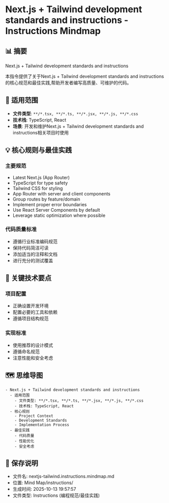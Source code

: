 # Next.js + Tailwind development standards and instructions - Instructions Mindmap

## 📊 摘要
Next.js + Tailwind development standards and instructions

本指令提供了关于Next.js + Tailwind development standards and instructions的核心规范和最佳实践,帮助开发者编写高质量、可维护的代码。

## 🎯 适用范围
- **文件类型**: `**/*.tsx, **/*.ts, **/*.jsx, **/*.js, **/*.css`
- **技术栈**: TypeScript, React
- **场景**: 开发和维护Next.js + Tailwind development standards and instructions相关项目时使用

## 💡 核心规则与最佳实践

### 主要规范
- Latest Next.js (App Router)
- TypeScript for type safety
- Tailwind CSS for styling
- App Router with server and client components
- Group routes by feature/domain
- Implement proper error boundaries
- Use React Server Components by default
- Leverage static optimization where possible

### 代码质量标准
- 遵循行业标准编码规范
- 保持代码简洁可读
- 添加适当的注释和文档
- 进行充分的测试覆盖

## 📝 关键技术要点

### 项目配置
- 正确设置开发环境
- 配置必要的工具和依赖
- 遵循项目结构规范

### 实现标准
- 使用推荐的设计模式
- 遵循命名规范
- 注意性能和安全考虑

## 🗺️ 思维导图

```mindmap
- Next.js + Tailwind development standards and instructions
  - 适用范围
    - 文件类型: **/*.tsx, **/*.ts, **/*.jsx, **/*.js, **/*.css
    - 技术栈: TypeScript, React
  - 核心规则
    - Project Context
    - Development Standards
    - Implementation Process
  - 最佳实践
    - 代码质量
    - 性能优化
    - 安全考虑
```

## 💾 保存说明
- 文件名: nextjs-tailwind.instructions.mindmap.md
- 位置: Mind Map/instructions/
- 生成时间: 2025-10-13 19:57:57
- 文件类型: Instructions (编程规范/最佳实践)
